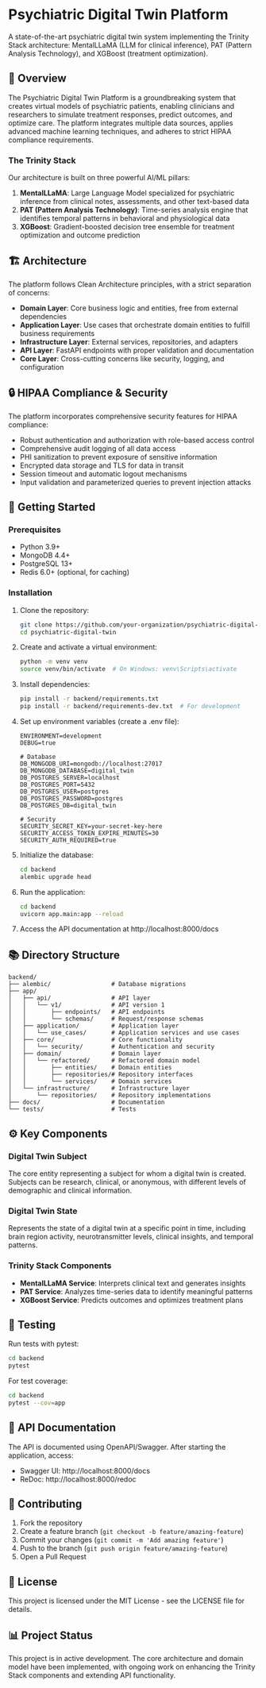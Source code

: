 # Psychiatric Digital Twin Platform

A state-of-the-art psychiatric digital twin system implementing the Trinity Stack architecture: MentalLLaMA (LLM for clinical inference), PAT (Pattern Analysis Technology), and XGBoost (treatment optimization).

## 🧠 Overview

The Psychiatric Digital Twin Platform is a groundbreaking system that creates virtual models of psychiatric patients, enabling clinicians and researchers to simulate treatment responses, predict outcomes, and optimize care. The platform integrates multiple data sources, applies advanced machine learning techniques, and adheres to strict HIPAA compliance requirements.

### The Trinity Stack

Our architecture is built on three powerful AI/ML pillars:

1. **MentalLLaMA**: Large Language Model specialized for psychiatric inference from clinical notes, assessments, and other text-based data
2. **PAT (Pattern Analysis Technology)**: Time-series analysis engine that identifies temporal patterns in behavioral and physiological data
3. **XGBoost**: Gradient-boosted decision tree ensemble for treatment optimization and outcome prediction

## 🏗️ Architecture

The platform follows Clean Architecture principles, with a strict separation of concerns:

- **Domain Layer**: Core business logic and entities, free from external dependencies
- **Application Layer**: Use cases that orchestrate domain entities to fulfill business requirements
- **Infrastructure Layer**: External services, repositories, and adapters
- **API Layer**: FastAPI endpoints with proper validation and documentation
- **Core Layer**: Cross-cutting concerns like security, logging, and configuration

## 🔒 HIPAA Compliance & Security

The platform incorporates comprehensive security features for HIPAA compliance:

- Robust authentication and authorization with role-based access control
- Comprehensive audit logging of all data access
- PHI sanitization to prevent exposure of sensitive information
- Encrypted data storage and TLS for data in transit
- Session timeout and automatic logout mechanisms
- Input validation and parameterized queries to prevent injection attacks

## 🚀 Getting Started

### Prerequisites

- Python 3.9+
- MongoDB 4.4+
- PostgreSQL 13+
- Redis 6.0+ (optional, for caching)

### Installation

1. Clone the repository:
   ```bash
   git clone https://github.com/your-organization/psychiatric-digital-twin.git
   cd psychiatric-digital-twin
   ```

2. Create and activate a virtual environment:
   ```bash
   python -m venv venv
   source venv/bin/activate  # On Windows: venv\Scripts\activate
   ```

3. Install dependencies:
   ```bash
   pip install -r backend/requirements.txt
   pip install -r backend/requirements-dev.txt  # For development
   ```

4. Set up environment variables (create a .env file):
   ```
   ENVIRONMENT=development
   DEBUG=true
   
   # Database
   DB_MONGODB_URI=mongodb://localhost:27017
   DB_MONGODB_DATABASE=digital_twin
   DB_POSTGRES_SERVER=localhost
   DB_POSTGRES_PORT=5432
   DB_POSTGRES_USER=postgres
   DB_POSTGRES_PASSWORD=postgres
   DB_POSTGRES_DB=digital_twin
   
   # Security
   SECURITY_SECRET_KEY=your-secret-key-here
   SECURITY_ACCESS_TOKEN_EXPIRE_MINUTES=30
   SECURITY_AUTH_REQUIRED=true
   ```

5. Initialize the database:
   ```bash
   cd backend
   alembic upgrade head
   ```

6. Run the application:
   ```bash
   cd backend
   uvicorn app.main:app --reload
   ```

7. Access the API documentation at http://localhost:8000/docs

## 📚 Directory Structure

```
backend/
├── alembic/                 # Database migrations
├── app/
│   ├── api/                 # API layer
│   │   └── v1/              # API version 1
│   │       ├── endpoints/   # API endpoints
│   │       └── schemas/     # Request/response schemas
│   ├── application/         # Application layer
│   │   └── use_cases/       # Application services and use cases
│   ├── core/                # Core functionality
│   │   └── security/        # Authentication and security
│   ├── domain/              # Domain layer
│   │   └── refactored/      # Refactored domain model
│   │       ├── entities/    # Domain entities
│   │       ├── repositories/# Repository interfaces
│   │       └── services/    # Domain services
│   └── infrastructure/      # Infrastructure layer
│       └── repositories/    # Repository implementations
├── docs/                    # Documentation
└── tests/                   # Tests
```

## ⚙️ Key Components

### Digital Twin Subject

The core entity representing a subject for whom a digital twin is created. Subjects can be research, clinical, or anonymous, with different levels of demographic and clinical information.

### Digital Twin State

Represents the state of a digital twin at a specific point in time, including brain region activity, neurotransmitter levels, clinical insights, and temporal patterns.

### Trinity Stack Components

- **MentalLLaMA Service**: Interprets clinical text and generates insights
- **PAT Service**: Analyzes time-series data to identify meaningful patterns
- **XGBoost Service**: Predicts outcomes and optimizes treatment plans

## 🧪 Testing

Run tests with pytest:

```bash
cd backend
pytest
```

For test coverage:

```bash
cd backend
pytest --cov=app
```

## 📝 API Documentation

The API is documented using OpenAPI/Swagger. After starting the application, access:

- Swagger UI: http://localhost:8000/docs
- ReDoc: http://localhost:8000/redoc

## 🤝 Contributing

1. Fork the repository
2. Create a feature branch (`git checkout -b feature/amazing-feature`)
3. Commit your changes (`git commit -m 'Add amazing feature'`)
4. Push to the branch (`git push origin feature/amazing-feature`)
5. Open a Pull Request

## 📜 License

This project is licensed under the MIT License - see the LICENSE file for details.

## 📊 Project Status

This project is in active development. The core architecture and domain model have been implemented, with ongoing work on enhancing the Trinity Stack components and extending API functionality.
